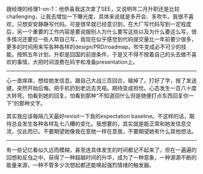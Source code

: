 跟经理的经理1-on-1：他恭喜我这次拿了SEE，又说明年二月升职还是比较challenging，让我去增加一下曝光度，具体来说就是多开会、多吹牛。我很不喜欢，只想安安静静写代码。可是很早就已经意识到，在大厂写代码写到一定程度后，另一个重要的工作内容是要说服别人为什么要写这些以及为什么要这么写，很多情况还要拉一些人帮自己写，我现在似乎感觉到代码提交量比一年前要少很多，更多的时间用来写各种各样的design/PRD/roadmap。吹牛变成必不可少的技能。按照五年计划，升职是回国的前提条件，于是又不得不按着自己的头去做不喜欢的事情，大把时间浪费在码字和准备presentation上。

***

心一直痒痒，想给她发信息。跟自己大战三百回合，输掉了。打好了字，按了发送键。突然开始后悔。把手机扔到老远去充电。期待变成担忧。心态发生一百八十度大转弯。怕看到她的回复。怕看到那种“不知道回什么但是随便打点东西回复你一下”的那种文字。

其实我应该每隔几天最好revisit一下我的expectation baseline。不这样的话，期待总会发生各种各样乱七八糟的变化。我想要的，其实就是能正常和她发信息交流，仅此而已。不要期望她像我在意她一样在意我，不要期望她有什么其他想法。

***

有一些记忆看似久远而模糊，甚至连具体发生的时间都记不起来了，但在一遍遍的回想和反刍之中，获得了一种超越时间的升华，成为了一种意象，一种源源不断的能量来源，一种不管多少次想起都还能唤起强烈情绪的触发器。
